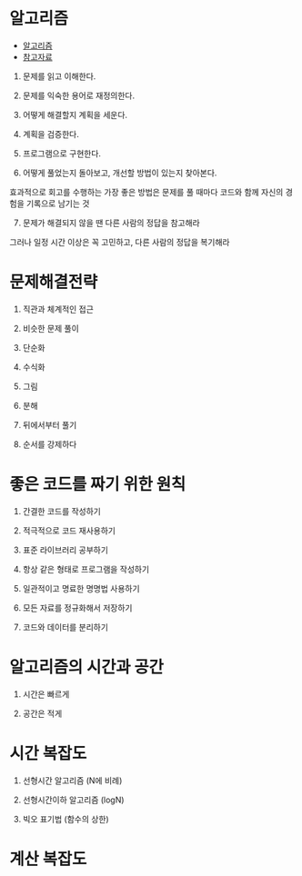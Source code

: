 # 알고리즘

* [알고리즘](https://github.com/kso1204/TIL/blob/main/Algorithm/Algorithm.md)
* [참고자료](https://github.com/kso1204/TIL/blob/main/Algorithm/References.md)

1. 문제를 읽고 이해한다.

2. 문제를 익숙한 용어로 재정의한다.

3. 어떻게 해결할지 계획을 세운다.

4. 계획을 검증한다.

5. 프로그램으로 구현한다.

6. 어떻게 풀었는지 돌아보고, 개선할 방법이 있는지 찾아본다.

효과적으로 회고를 수행하는 가장 좋은 방법은 문제를 풀 때마다 코드와 함께 자신의 경험을 기록으로 남기는 것

7. 문제가 해결되지 않을 땐 다른 사람의 정답을 참고해라

그러나 일정 시간 이상은 꼭 고민하고, 다른 사람의 정답을 복기해라

# 문제해결전략

1. 직관과 체계적인 접근

2. 비슷한 문제 풀이

3. 단순화

4. 수식화

5. 그림

6. 분해

7. 뒤에서부터 풀기

8. 순서를 강제하다

# 좋은 코드를 짜기 위한 원칙

1. 간결한 코드를 작성하기

2. 적극적으로 코드 재사용하기

3. 표준 라이브러리 공부하기

4. 항상 같은 형태로 프로그램을 작성하기

5. 일관적이고 명료한 명명법 사용하기

6. 모든 자료를 정규화해서 저장하기

7. 코드와 데이터를 분리하기

# 알고리즘의 시간과 공간

1. 시간은 빠르게

2. 공간은 적게

# 시간 복잡도

1. 선형시간 알고리즘 (N에 비례)

2. 선형시간이하 알고리즘 (logN)

3. 빅오 표기법 (함수의 상한)

# 계산 복잡도